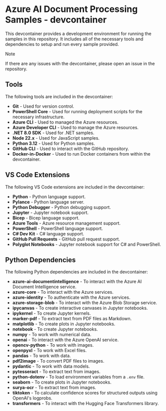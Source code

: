# Azure AI Document Processing Samples - devcontainer

This devcontainer provides a development environment for running the samples in this repository. It includes all of the necessary tools and dependencies to setup and run every sample provided.

> [!NOTE]
> If there are any issues with the devcontainer, please open an issue in the repository.

## Tools

The following tools are included in the devcontainer:

- **Git** - Used for version control.
- **PowerShell Core** - Used for running deployment scripts for the necessary infrastructure.
- **Azure CLI** - Used to managed the Azure resources.
- **Azure Developer CLI** - Used to manage the Azure resources.
- **.NET 8.0 SDK** - Used for .NET samples.
- **Node 22.x** - Used for JavaScript samples.
- **Python 3.12** - Used for Python samples.
- **GitHub CLI** - Used to interact with the GitHub repository.
- **Docker-in-Docker** - Used to run Docker containers from within the devcontainer.

## VS Code Extensions

The following VS Code extensions are included in the devcontainer:

- **Python** - Python language support.
- **Pylance** - Python language server.
- **Python Debugger** - Python debugging support.
- **Jupyter** - Jupyter notebook support.
- **Bicep** - Bicep language support.
- **Azure Tools** - Azure resource management support.
- **PowerShell** - PowerShell language support.
- **C# Dev Kit** - C# language support.
- **GitHub Pull Requests** - GitHub pull request support.
- **Polyglot Notebooks** - Jupyter notebook support for C# and PowerShell.

## Python Dependencies

The following Python dependencies are included in the devcontainer:

- **azure-ai-documentintelligence** - To interact with the Azure AI Document Intelligence service.
- **azure-core** - To interact with the Azure services.
- **azure-identity** - To authenticate with the Azure services.
- **azure-storage-blob** - To interact with the Azure Blob Storage service.
- **ipycanvas** - To create interactive canvases in Jupyter notebooks.
- **ipykernel** - To create Jupyter kernels.
- **marker-pdf** - To extract text from PDF files as Markdown.
- **matplotlib** - To create plots in Jupyter notebooks.
- **notebook** - To create Jupyter notebooks.
- **numpy** - To work with numerical data.
- **openai** - To interact with the Azure OpenAI service.
- **opencv-python** - To work with images.
- **openpyxl** - To work with Excel files.
- **pandas** - To work with data.
- **pdf2image** - To convert PDF files to images.
- **pydantic** - To work with data models.
- **pytesseract** - To extract text from images.
- **python-dotenv** - To load environment variables from a `.env` file.
- **seaborn** - To create plots in Jupyter notebooks.
- **surya-ocr** - To extract text from images.
- **tiktoken** - To calculate confidence scores for structured outputs using OpenAI's logprobs.
- **transformers** - To interact with the Hugging Face Transformers library.
